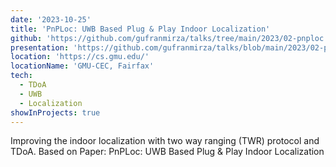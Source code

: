 ```yaml
---
date: '2023-10-25'
title: 'PnPLoc: UWB Based Plug & Play Indoor Localization'
github: 'https://github.com/gufranmirza/talks/tree/main/2023/02-pnploc'
presentation: 'https://github.com/gufranmirza/talks/blob/main/2023/02-pnploc/sides/PnPLoc_%20UWB%20Based%20Plug%20%26%20Play%20Indoor%20Localization.pdf'
location: 'https://cs.gmu.edu/'
locationName: 'GMU-CEC, Fairfax'
tech:
  - TDoA
  - UWB
  - Localization
showInProjects: true
---
```


Improving the indoor localization with two way ranging (TWR) protocol and TDoA. Based on Paper: PnPLoc: UWB Based Plug & Play Indoor Localization
